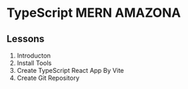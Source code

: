 # TypeScript MERN AMAZONA

## Lessons

1. Introducton
2. Install Tools
3. Create TypeScript React App By Vite
4. Create Git Repository
